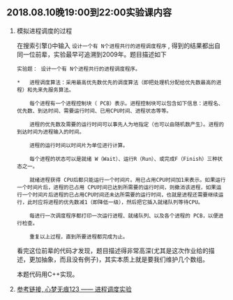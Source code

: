 ##	2018.08.10晚19:00到22:00实验课内容

1.	模拟进程调度的过程

	在搜索引擎()中输入 `设计一个有 N个进程共行的进程调度程序` , 得到的结果都出自同一位前辈，实验最早可追溯到2009年。题目描述如下
	
	```
	实验题： 设计一个有 N个进程共行的进程调度程序。  

	*	进程调度算法：采用最高优先数优先的调度算法（即把处理机分配给优先数最高的进程）和先来先服务算法。 

		每个进程有一个进程控制块（ PCB）表示。进程控制块可以包含如下信息：进程名、优先数、到达时间、需要运行时间、已用CPU时间、进程状态等等。 

		进程的优先数及需要的运行时间可以事先人为地指定（也可以由随机数产生）。进程的到达时间为进程输入的时间。

		进程的运行时间以时间片为单位进行计算。

		每个进程的状态可以是就绪 W（Wait）、运行R（Run）、或完成F（Finish）三种状态之一。

		就绪进程获得 CPU后都只能运行一个时间片。用已占用CPU时间加1来表示。如果运行一个时间片后，进程的已占用 CPU时间已达到所需要的运行时间，则撤消该进程，如果运行一个时间片后进程的已占用CPU时间还未达所需要的运行时间，也就是进程还需要继续运行，此时应将进程的优先数减1（即降低一级），然后把它插入就绪队列等待CPU。

		每进行一次调度程序都打印一次运行进程、就绪队列、以及各个进程的 PCB，以便进行检查。

		重复以上过程，直到所要进程都完成为止。
	```
	
	看完这位前辈的代码才发现，题目描述得非常高深(尤其是这次作业给的描述，更加抽象，而且没有例子)，其实本质上就是要我们维护几个数组。
	
	本题代码用C++实现。	
	
2.	[参考链接, 心梦无痕123 —— 进程调度实验](http://www.cnblogs.com/gd-luojialin/p/7790041.html)
